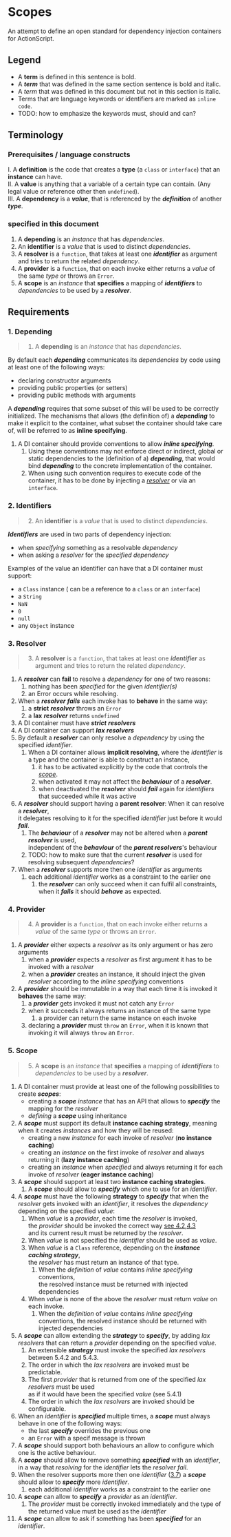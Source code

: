 # Scopes

An attempt to define an open standard for dependency injection containers for ActionScript.

## Legend

 - A **term** is defined in this sentence is bold.
 - A ***term*** that was defined in the same section sentence is bold and italic.
 - A *term* that was defined in this document but not in this section is italic.
 - Terms that are language keywords or identifiers are marked as `inline code`.
 - TODO: how to emphasize the keywords must, should and can?

## Terminology

### Prerequisites / language constructs

 I. A **definition** is the code that creates a **type** (a `class` or `interface`) that an **instance** can have.<br/>
 II. A **value** is anything that a variable of a certain type can contain. (Any legal value or reference other then `undefined`).<br/>
 III. A **dependency** is a ***value***, that is referenced by the ***definition*** of another ***type***.<br/>

### specified in this document

 1. A **depending** is an *instance* that has *dependencies*.
 2. An **identifier** is a *value* that is used to distinct *dependencies*.
 3. A **resolver** is a `function`, that takes at least one ***identifier*** as argument and tries to return the related *dependency*.
 4. A **provider** is a `function`, that on each invoke either returns a *value* of the same *type* or throws an `Error`.
 5. A **scope** is an *instance* that **specifies** a mapping of ***identifiers*** to *dependencies* to be used by a ***resolver***.


## Requirements


### 1. Depending

> 1. A **depending** is an *instance* that has *dependencies*.

By default each ***depending*** communicates its *dependencies* by code using at least one of the following ways:
 - declaring constructor arguments
 - providing public properties (or setters)
 - providing public methods with arguments
 
A  ***depending*** requires that some subset of this will be used to be correctly initialized.
The mechanisms that allows (the definition of) a ***depending*** to make it explicit to the container, what subset the container should take care of, will be referred to as **inline specifying**.
 
1. A DI container should provide conventions to allow  ***inline specifying***.
    1. Using these conventions may not enforce direct or indirect, global or static dependencies to the (definition of a) ***depending***, that would bind ***depending*** to the concrete implementation of the container.
    1. When using such convention requires to execute code of the container, it has to be done by injecting a [*resolver*](#3-resolver) or via an `interface`.


### 2. Identifiers

> 2. An **identifier** is a *value* that is used to distinct *dependencies*.

***Identifiers*** are used in two parts of dependency injection:
 - when *specifying* something as a resolvable *dependency*
 - when asking a *resolver* for the *specified* *dependency*

Examples of the value an identifier can have that a DI container must support:
 - a `Class` instance ( can be a reference to a `class` or an `interface`)
 - a `String`
 - `NaN`
 - `0`
 - `null`
 - any `Object` instance
 
 
### 3. Resolver

> 3. A **resolver** is a `function`, that takes at least one ***identifier*** as argument and tries to return the related *dependency*.

1. A ***resolver*** can **fail** to resolve a *dependency* for one of two reasons: 
    1. nothing has been *specified* for the given *identifier(s)*
    1. an Error occurs while resolving.
1. When a ***resolver*** ***fails*** each invoke has to **behave** in the same way:
    1. a **strict** ***resolver*** throws an `Error` 
    1. a **lax** ***resolver*** returns `undefined`
1. A DI container must have ***strict*** ***resolvers***
1. A DI container can support ***lax*** ***resolvers***
1. By default a ***resolver*** can only resolve a *dependency* by using the specified *identifier*.
    1. When a DI container allows **implicit resolving**, where the *identifier* is a type and the container is able to construct an instance,
        1. it has to be activated explicitly by the code that controls the [*scope*](#5-scope).
        1. when activated it may not affect the ***behaviour*** of a ***resolver***.
        1. when deactivated the ***resolver*** should ***fail*** again for *identifiers* that succeeded while it was active 
1. A ***resolver*** should support having a **parent resolver**: When it can resolve a ***resolver***, <br/>
   it delegates resolving to it for the specified *identifier* just before it would ***fail***.
    1. The ***behaviour*** of a ***resolver*** may not be altered when a ***parent resolver*** is used, <br/>
       independent of the ***behaviour*** of the ***parent resolvers***'s behaviour
    1. TODO: how to make sure that the current ***resolver*** is used for resolving subsequent *dependencies*? 
1. When a ***resolver*** supports more then one *identifier* as arguments
    1. each additional *identifier* works as a constraint to the earlier one
        1. the ***resolver*** can only succeed when it can fulfil all constraints, when it ***fails*** it should ***behave*** as expected.


### 4. Provider
        
> 4. A **provider** is a `function`, that on each invoke either returns a *value* of the same *type* or throws an `Error`.

1. A ***provider*** either expects a *resolver* as its only argument or has zero arguments
    1. when a ***provider*** expects a *resolver* as first argument it has to be invoked with a *resolver*
    1. when a ***provider*** creates an instance, it should inject the given *resolver* according to the *inline specifying* conventions
1. A ***provider*** should be immutable in a way that each time it is invoked it **behaves** the same way:
    1. a ***provider*** gets invoked it must not catch any `Error`
    1. when it succeeds it always returns an instance of the same type
        1. a provider can return the same instance on each invoke
    1. declaring a ***provider*** must `throw` an `Error`, when it is known that invoking it will always `throw` an `Error`.


### 5. Scope

> 5. A **scope** is an *instance* that **specifies** a mapping of ***identifiers*** to *dependencies* to be used by a ***resolver***.

1. A DI container must provide at least one of the following possibilities to create ***scopes***:
    - creating a ***scope*** *instance* that has an API that allows to ***specify*** the mapping for the *resolver*
    - *defining* a ***scope*** using inheritance
1. A ***scope*** must support its default **instance caching strategy**, meaning when it creates *instances* and how they will be reused:
    - creating a new *instance* for each invoke of *resolver* (**no instance caching**)
    - creating an *instance* on the first invoke of *resolver* and always returning it (**lazy instance caching**)
    - creating an *instance* when *specified* and always returning it for each invoke of *resolver* (**eager instance caching**)
1. A ***scope*** should support at least two **instance caching strategies**.
    1. A ***scope*** should allow to ***specify*** which one to use for an *identifier*.
1.  A ***scope*** must have the following **strategy** to ***specify*** that when the *resolver* gets invoked with an *identifier*, 
    it resolves the *dependency* depending on the specified *value*:
    1. When *value* is a *provider*, each time the *resolver* is invoked, <br/>
       the *provider* should be invoked the correct way [see 4.2,4.3](#4-provider) <br/>
       and its current result must be returned by the *resolver*. 
    1. When *value* is not specified the *identifier* should be used as *value*.
    1. When *value* is a `Class` reference, depending on the ***instance caching strategy***,<br/>
       the *resolver* has must return an instance of that type.
       1. When the *definition* of *value* contains *inline specifying* conventions,<br/>
          the resolved instance must be returned with injected dependencies
    1. When *value* is none of the above the *resolver* must return *value* on each invoke. <br/>
       1. When the *definition* of *value* contains *inline specifying* conventions,
          the resolved instance should be returned with injected dependencies
1. A ***scope*** can allow extending the ***strategy*** to ***specify***, 
   by adding *lax resolvers* that can return a *provider* depending on the specified *value*.
    1. An extensible ***strategy*** must invoke the specified *lax resolvers* between 5.4.2 and 5.4.3.
    1. The order in which the *lax resolvers* are invoked must be predictable.
    1. The first *provider* that is returned from one of the specified *lax resolvers* must be used <br/>
       as if it would have been the specified *value* (see 5.4.1)
    1. The order in which the *lax resolvers* are invoked should be configurable. 
1. When an *identifier* is ***specified*** multiple times, a ***scope*** must always behave in one of the following ways:
    - the last ***specify*** overrides the previous one
    - an `Error` with a specif message is thrown
1. A ***scope*** should support both behaviours an allow to configure which one is the active behaviour.
1. A ***scope*** should allow to remove something ***specified*** with an *identifier*, <br/>
   in a way that *resolving* for the *identifier* lets the *resolver* *fail*. 
1. When the resolver supports more then one *identifier* ([3.7](#3-resolver)) a ***scope*** should allow to ***specify*** more *identifier*. <br/>
    1. each additional *identifier* works as a constraint to the earlier one
1. A ***scope*** can allow to ***specify*** a *provider* as an *identifier*.
    1. The *provider* must be correctly invoked immediately and the type of the returned value must be used as the *identifier*
1. A ***scope*** can allow to ask if something has been ***specified*** for an *identifier*.
